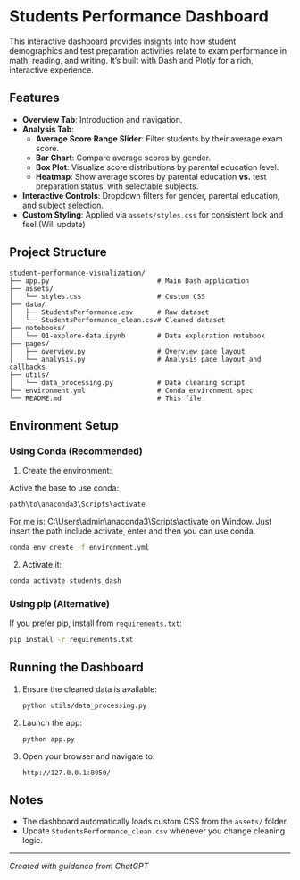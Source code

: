 # Students Performance Dashboard

This interactive dashboard provides insights into how student demographics and test preparation activities relate to exam performance in math, reading, and writing. It’s built with Dash and Plotly for a rich, interactive experience.

## Features

- **Overview Tab**: Introduction and navigation.
- **Analysis Tab**:
  - **Average Score Range Slider**: Filter students by their average exam score.
  - **Bar Chart**: Compare average scores by gender.
  - **Box Plot**: Visualize score distributions by parental education level.
  - **Heatmap**: Show average scores by parental education **vs.** test preparation status, with selectable subjects.
- **Interactive Controls**: Dropdown filters for gender, parental education, and subject selection.
- **Custom Styling**: Applied via `assets/styles.css` for consistent look and feel.(Will update)

## Project Structure

```
student-performance-visualization/
├── app.py                           # Main Dash application
├── assets/
│   └── styles.css                   # Custom CSS
├── data/
│   ├── StudentsPerformance.csv      # Raw dataset
│   └── StudentsPerformance_clean.csv# Cleaned dataset
├── notebooks/
│   └── 01-explore-data.ipynb        # Data exploration notebook
├── pages/
│   ├── overview.py                  # Overview page layout
│   └── analysis.py                  # Analysis page layout and callbacks
├── utils/
│   └── data_processing.py           # Data cleaning script
├── environment.yml                  # Conda environment spec
└── README.md                        # This file
```

## Environment Setup

### Using Conda (Recommended)

1. Create the environment:

Active the base to use conda:

```bash
path\to\anaconda3\Scripts\activate 
```

For me is: C:\Users\admin\anaconda3\Scripts\activate on Window. Just insert the path include activate, enter and then you can use conda.

```bash
conda env create -f environment.yml
```

2. Activate it:

```bash
conda activate students_dash
```

### Using pip (Alternative)

If you prefer pip, install from `requirements.txt`:

```bash
pip install -r requirements.txt
```

## Running the Dashboard

1. Ensure the cleaned data is available:

   ```bash
   python utils/data_processing.py
   ```

2. Launch the app:

   ```bash
   python app.py
   ```

3. Open your browser and navigate to:

   ```
   http://127.0.0.1:8050/
   ```

## Notes

- The dashboard automatically loads custom CSS from the `assets/` folder.
- Update `StudentsPerformance_clean.csv` whenever you change cleaning logic.

---
*Created with guidance from ChatGPT*
